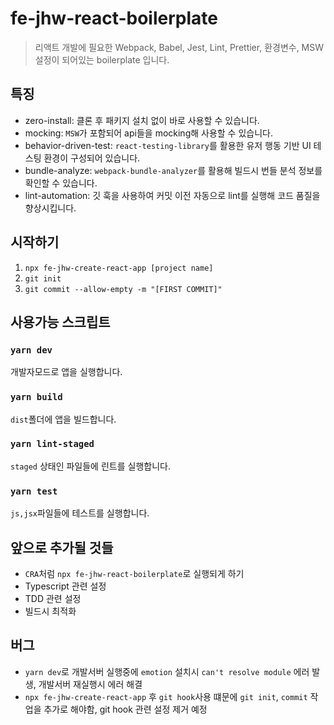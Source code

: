 # fe-jhw-react-boilerplate

> 리액트 개발에 필요한 Webpack, Babel, Jest, Lint, Prettier, 환경변수, MSW 설정이 되어있는 boilerplate 입니다.

## 특징

- zero-install: 클론 후 패키지 설치 없이 바로 사용할 수 있습니다.
- mocking: `MSW`가 포함되어 api들을 mocking해 사용할 수 있습니다.
- behavior-driven-test: `react-testing-library`를 활용한 유저 행동 기반 UI 테스팅 환경이 구성되어 있습니다.
- bundle-analyze: `webpack-bundle-analyzer`를 활용해 빌드시 번들 분석 정보를 확인할 수 있습니다.
- lint-automation: 깃 훅을 사용하여 커밋 이전 자동으로 lint를 실행해 코드 품질을 향상시킵니다.

## 시작하기

1. `npx fe-jhw-create-react-app [project name]`
2. `git init`
3. `git commit --allow-empty -m "[FIRST COMMIT]"`

## 사용가능 스크립트

### `yarn dev`

개발자모드로 앱을 실행합니다.

### `yarn build`

`dist`폴더에 앱을 빌드합니다.

### `yarn lint-staged`

`staged` 상태인 파일들에 린트를 실행합니다.

### `yarn test`

`js,jsx`파일들에 테스트를 실행합니다.

## 앞으로 추가될 것들

- `CRA`처럼 `npx fe-jhw-react-boilerplate`로 실행되게 하기
- Typescript 관련 설정
- TDD 관련 설정
- 빌드시 최적화

## 버그

- `yarn dev`로 개발서버 실행중에 `emotion` 설치시 `can't resolve module` 에러 발생, 개발서버 재실행시 에러 해결
- `npx fe-jhw-create-react-app` 후 `git hook`사용 떄문에 `git init`, `commit` 작업을 추가로 해야함, git hook 관련 설정 제거 예정
